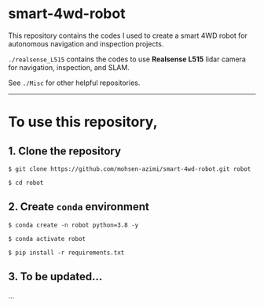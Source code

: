 # smart-4wd-robot
This repository contains the codes I used to create a smart 4WD robot for autonomous navigation and inspection projects.


`./realsense_L515` contains the codes to use **Realsense L515** lidar camera for navigation, inspection, and SLAM.






See `./Misc` for other helpful repositories.

---

# To use this repository,  

## 1. Clone the repository

`$ git clone https://github.com/mohsen-azimi/smart-4wd-robot.git robot`

`$ cd robot`

## 2. Create `conda` environment

`$ conda create -n robot python=3.8 -y` 

`$ conda activate robot`

`$ pip install -r requirements.txt`

## 3. To be updated...

...
